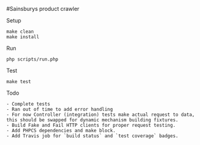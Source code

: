 
#Sainsburys product crawler

Setup

    make clean
    make install

Run

    php scripts/run.php

Test

    make test

Todo

    - Complete tests
    - Ran out of time to add error handling
    - For now Controller (integration) tests make actual request to data, this should be swapped for dynamic mechanism building fixtures.
    - Build Fake and Fail HTTP clients for proper request testing.
    - Add PHPCS dependencies and make block.
    - Add Travis job for `build status` and `test coverage` badges.
